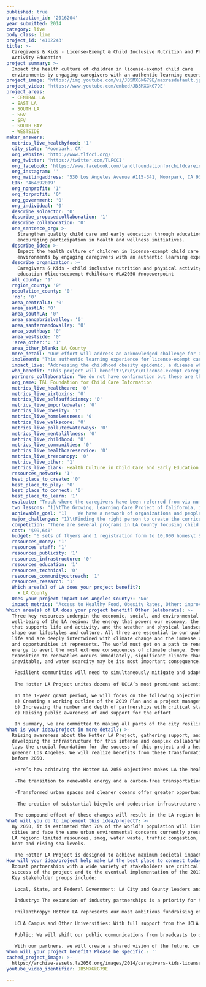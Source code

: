 ```yaml
---
published: true
organization_id: '2016204'
year_submitted: 2014
category: live
body_class: lime
project_id: '4102243'
title: >-
  Caregivers & Kids - License-Exempt & Child Inclusive Nutrition and Physical
  Activity Education
project_summary: >-
  Impact the health culture of children in license-exempt child care
  environments by engaging caregivers with an authentic learning experience
project_image: 'https://img.youtube.com/vi/JB5MXGkG79E/maxresdefault.jpg'
project_video: 'https://www.youtube.com/embed/JB5MXGkG79E'
project_areas:
  - CENTRAL LA
  - EAST LA
  - SOUTH LA
  - SGV
  - SFV
  - SOUTH BAY
  - WESTSIDE
maker_answers:
  metrics_live_healthyfood: '1'
  city_state: 'Moorpark, CA'
  org_website: 'http://www.tlfcci.org/'
  org_twitter: 'https://twitter.com/TLFCCI'
  org_facebook: 'https://www.facebook.com/tandlfoundationforchildcareinformation'
  org_instagram: ''
  org_mailingaddress: '530 Los Angeles Avenue #115-341, Moorpark, CA 93021'
  EIN: '464892019'
  org_nonprofit: '1'
  org_forprofit: '0'
  org_government: '0'
  org_individual: '0'
  describe_soloactor: '0'
  describe_proposedcollaboration: '1'
  describe_collaboration: '0'
  one_sentence_org: >-
    Strengthen quality child care and early education through education of and
    encouraging participation in health and wellness initiatives.
  describe_idea: >-
    Impact the health culture of children in license-exempt child care
    environments by engaging caregivers with an authentic learning experience
  describe_organization: >-
    Caregivers & Kids - child inclusive nutrition and physical activity
    education #licenseexempt #childcare #LA2050 #nopowerpoint
  all_county: '1'
  region_county: '0'
  population_county: '0'
  'no': '0'
  area_centralLA: '0'
  area_eastLA: '0'
  area_southLA: '0'
  area_sangabrielvalley: '0'
  area_sanfernandovalley: '0'
  area_southbay: '0'
  area_westside: '0'
  'area_other:': '1'
  area_other_blank: LA County
  more_detail: "Our effort will address an acknowledged challenge for an already active and effective project in Los Angeles County which has set out to reduce obesity in child care settings by focusing on a specific demographic, the license-exempt caregiver, whose needs are distinct from the caregiver who perceives her/himself as a professional in child care community. \r\n\r\nT&L Foundation for Child Care Information's goal is to boost participation in the health education of license-exempt child care providers by reaching 500 license-exempt caregivers (approximately 1,000 children) with a unique hands on and child inclusive educational and resource giving experience."
  implement: "This authentic learning experience for license-exempt caregivers will address health and wellness topics such as Breastfeeding, Food and Drink, Physical Activity, Screen time and Valuable Community Resources.  \r\n\r\nThe learning experience will:\r\n• not use a powerpoint to teach the curriculum • utilize a format similar to a “mommy and me” class enabling the caregiver to bring the children to the class • perceived as a fun activity instead of a professional development course or training • have hands on elements making it easier for the caregiver to implement with the children at home • designed for the median education obtained by the caregiver • designed to address multi-cultural barriers to a healthy culture • be in a time-frame that is feasible for this demographic • address the varying ages of children that will attend the class with caregiver, and • be in a setting that is easy to access. \r\n\r\nAccording to the First 5 LA report “Families, Friends and Neighbors” there are approximately “590,000 children under age 12 [that] receive care in license exempt settings throughout L.A. County.”  After speaking with representatives from the Choose Health LA Child Care project, we learned this is a key demographic the project is trying to engage and has found that license-exempt participation is a challenge.  \r\n\r\nThe challenge is not because these providers “can’t be found.”  The challenge is messaging and offering an opportunity to learn about nutrition and physical activity in a format that appeals to the license-exempt child care provider.  \r\n\r\nProject Phases:\r\n\r\nPhases: 1) establishing working partnerships with LA County Child Care Resource and Referral agencies and local businesses to assist with outreach, 2) Recruiting - RFP for curriculum, seek coaching volunteers and RFP for Train theTrainer, and secure meeting spaces 3) begin creation and distribution of materials via email/sms, snail mail and local businesses, 4) establish class schedule and open registration, 5) securing supplemental materials for classes, 6) creating pre/post evaluations, 7) give 2 \"test\" classes to invited community members and license-exempt caregivers and assess the feedback - change things if necessary, 8) start classes, 9) ongoing evaluation process."
  impact_live: "Addressing the childhood obesity epidemic, a disease which fuels other chronic conditions such as diabetes, high blood pressure and heart disease, is an essential element to a healthy LA.  By addressing the health culture of children, we effectively address the health culture of our future, in 2050, as the children positively impacted by the education of the caregivers in 2014, take with them the healthy habits established for their lifetime.\r\n\r\nOur project addresses the LA2050 obesity metric by educating license-exempt caregivers who, if they take home, one element of the training and use it, will be creating a healthier present and future for themselves, their families and the children of LA’s future.\r\nAnother metric addressed is lack of access to parkland for Los Angles County children which then compounds the problem of access to physical activity.  Our project will provide physical activity ideas and alternatives to parkland so as another LA2050 grantee works on furnishing LA County with more parks for outside recreation and physical activity, children can get moving now.  Children understanding how to get physical in all types of spaces will be better off in their future as LA2050 residents as well.\r\n\r\nOur project will effectively reduce childhood obesity through education of child caregivers who don’t typically get information and training materials or adhere to regulations, even the minimal ones that licensing requires.\r\n"
  who_benefit: "This project will benefit:\r\n\r\nLicense-exempt caregivers by providing them with an educational environment that works for them.  They will not only learn about providing a healthy culture for the children in their care but will understand why and how to do it, motivating them to carry out at least one new thing learned in one category at home.\r\n\r\nChildren by educating their caregivers about breastfeeding, food and drinks, physical activity and screen time who are not typically exposed to informational material or in educational experiences tailored to their needs.  Children who are cared for by the providers who attend this authentic training will have a better chance of establishing healthy habits to reduce childhood obesity than those who are in the care of license exempt caregivers who have not had the opportunity to participate in the educational experience.\r\n\r\nAlso, as caregivers bring their children to the “mommy and me” formatted class, the older children will have an opportunity to learn and ask questions which then gives them an opportunity to be an active participant in the health culture of their caregivers environment as well as take it home with them to share with parents.\r\n\r\nParents, as caregivers extend the education opportunity to them.  Providers will be encouraged to engage parents in what they learned as they distribute ready-made information from the class as well as simple discussion with the parents about good nutrition, physical activity and the importance of limited screen time.\r\n"
  partners_collaboration: "We do not have confirmation but these are the organizations with which we hope to engage as collaborators.\r\n\r\nChild Care Resource and Referral Agencies\r\n\r\nWe hope to collaborate with the partners of Choose Health LA Child Care.  Choose Health LA Child Care is a program funded by First 5 LA and administered through the Los Angeles County Department of Public Health. The Child Care Alliance is coordinating the Choose Health LA Child Care Project due to their long standing relationship with child care providers across the County and expertise in the child care field.  We have had conversations about collaboration but could not determine a scope of work that could be committed to prior to submission of the proposal.\r\n\r\nIn addition to Child Care Alliance of Los Angeles, we would hope to collaborate all LA County Child Care Resource and Referral Agencies as they, too, have relationships with the child care field.  The agencies are: Child Care Resource and Referral, Children’s Home Society of California, Connections for Children, Crystal Stairs, Mexican American Opportunity Foundation, Options, Pathways and Pomona Unified School District.\r\n\r\nPotentially partnering with these R&R organizations would bring with them:\r\n•\tThe connections to the license-exempt providers receiving child          care subsidies.\r\n•\tExpertise regarding the license-exempt child care provider culture\r\n•\tNetwork of potential volunteers to execute elements of the project\r\n•\tAccess to bilingual materials \r\n•\tKnowledge of what does or does not work with the license-exempt child care providers after implementation of current curriculum\r\n\r\n3 factors critical to success of potential collaboration\r\n•\tOutreach to license-exempt child care providers\r\n•\tAssistance in establishing a network of volunteers\r\n•\tConsulting regarding the creation of new curriculum\r\n\r\nWe also intend to reach out to Child and Adult Care Food Program (CACFP) Sponsors for reaching out to license-exempt providers on their programs or seeking out volunteer coaches.\r\n"
  org_name: T&L Foundation for Child Care Information
  metrics_live_healthcare: '0'
  metrics_live_airtoxins: '0'
  metrics_live_selfsufficiency: '0'
  metrics_live_importedwater: '0'
  metrics_live_obesity: '1'
  metrics_live_homelessness: '0'
  metrics_live_walkscore: '0'
  metrics_live_pollutedwaterways: '0'
  metrics_live_mentalillness: '0'
  metrics_live_childhood: '0'
  metrics_live_communities: '0'
  metrics_live_healthcareservice: '0'
  metrics_live_treecanopy: '0'
  metrics_live_other: '1'
  metrics_live_blank: Health Culture in Child Care and Early Education
  resources_network: '1'
  best_place_to_create: '0'
  best_place_to_play: '0'
  best_place_to_connect: '0'
  best_place_to_learn: '1'
  evaluate: "Track where the caregivers have been referred from via number on invitation that will be brought with caregiver in order to attend the training.\r\n\r\nEngage 400 license-exempt child care providers through various R&R networks.  75% sign up and 50% of registered attendees actually come to the training.\r\nEngage an additional 100 license exempt child care providers through word of mouth referrals and social media outreach.  75% sign up and 50% of registered attendees actually come to the training.\r\nEngage 50 parents via the license-exempt providers that participate in the educational opportunity.\r\n\r\nPre and post evaluations will be distributed and collected in order to collect the below information.\r\n80% of the attendees give a 90% or higher on curriculum/format evaluations\r\n80% of the attendees give an 85% or higher on coach evaluations\r\n25% of the attendees would recommend to a fellow license-exempt provider\r\n25% of the participants follow up with post evaluation\r\n60% of the attendee respondents implement three items they learn about at their home and with the children in their care\r\n40% of the attendee respondents implement 5 items they learned about at their home and with the children in their care\r\n25% of attendee respondents share the information and materials with parents\r\n"
  two_lessons: "1)\tThe Growing, Learning Care Project of California, in 2007, shared several lessons learned for supporting license-exempt child care providers.  Along with challenges they also share successful outreach and training strategies which include: \r\na.\tFor outreach: Personal connections, word of mouth,  and community partners to name a few\r\nb.\tFor Training strategies: Play days in the park, playgroups, in-home training and workshops in community settings\r\nc.\tCharacteristics of trainings: simple, informal, interactive, hands on, child focused and linguistically diverse\r\nFrom: (Effective Ways to Reach and Support Family, Friend and Neighbor Care Providers: Lessons Learned from California’s Statewide Initiative, Patty Siegel & Ana M. Fernandez Leon, Webinar, November 29, 2007) http://action.nwlc.org/site/DocServer/FFN_Webinar_112907.pdf?docID=341\r\n\r\n2)\tLearning from the experience, feedback and evaluations from the Choose Health LA Child Care project.  There is not a lack of knowhow regarding reach as far as “finding” license-exempt providers, however, there is a noticeable gap in participation in the trainings between professional child care providers and license-exempt providers.  Many times the license-exempt child care providers who see themselves as professionals will take trainings such as this one and it is plausible that the 162 license-exempt providers that have taken the training are those that see themselves as professionals, also informing the need for a more informal experience in order to engage additional license-exempt participants.\r\n\r\n3)\tThe report “Families, Friends & Neighbors: Understanding the Needs of FFN Child Care Providers in L.A. County” provides insight into this group.  Our project addresses 5 of 6 recommended ways to support the license-exempt caregiver:\r\na.\tOffer Resources in Spanish\r\nb.\tProvide resources and education for providers bout licensure process\r\nc.\tOffer classes and activities in evenings\r\nd.\tLink providers to community resources\r\ne.\tProvide classes in the topics where there is greatest interest in which health and nutrition is included in the list.  Link to the report http://www.first5la.org/files/FFNReport_r4_0.pdf\r\n"
  achievable_goal: "1)    We have a network of organizations and people throughout the child care industry to help us reach the individuals we need to reach, whether it be experts in the industry to do trainings or accessing the license-exempt providers\r\n2)    Already know the information and topics for the customized training, therefore able to focus on a different structure to complement the audience and information being provided \r\n3)    Access to many different materials for use as supplemental materials for learning experiences\r\n4)   We are a small and nimble organization \r\n"
  major_challenges: "1)\tFinding the right person to create the curriculum and effectively creating it to “speak to” the audience it is intended for.  We plan to address this challenge by proactively using existing networks of industry professionals to create the curriculum as well as reaching out to ‘mommy and me’ teachers to get a good perspective of how to facilitate a class in that format.  Also, engage a handful of license-exempt providers that will be willing to work with us as we create the curriculum.\r\n2)\tFinding coach volunteers and creating buy-in that this is the best format for the license-exempt demographic and encouraging them to learn and get comfortable with the new format.  Hire a consultant for “train the trainer” to establish confidence and excitement with the coaches. We will also provide additional compensation to the top 3 coaches who train the most license-exempt providers as well as additional compensation for those who get the most follow up evaluations returned (encouraging follow up between coach and provider).\r\n3)\tGetting follow up evaluations and information from the attendees to gauge whether or not they implemented anything they learned.  Provide a material incentive – gift card or something else of monetary value to those that fill out and return their evaluations.\r\n4)     Getting the license-exempt providers to the trainings.  Working with Child Care Resource and Referral Agencies to assist in outreach, choosing settings in which caregivers can easily attend and consistent, specified messaging leading up to the classes."
  competition: "There are several programs in LA County focusing child obesity – nutrition and physical activity, at home and in the child care settings.  Choose Health LA – Child Care is the project that reaches the same population with similar information. However, their trainings are not specific to license-exempt caregivers.\r\n\r\nThat project also has several sister projects  Choose Health LA – Kids, Choose Health LA – Moms etc.  They address healthy environments but not in the license-exempt child care space.\r\n\r\nThere is the federal program National Education for Obesity Prevention – which is funding projects at the federal level in many counties, including LA County.  \r\nAnother program is through Nemours and the Center for Disease Control (CDC) called the Early Childhood Education Learning Collaborative but this focuses on a cohort of child care centers.\r\nThe audience we are addressing and the way in which we are addressing them, messaging only to them and creating a curriculum format that is just for them, sets us apart from other health and wellness initiatives in the county.  \r\n\r\nWhile other programs might mention the license-exempt provider is a target of their educational materials – it is most likely swept up in the entire child care curriculum and goals, just as our partner had to do because of priorities and lack of funds.\r\n"
  cost: '$99,640'
  budget: "6 sets of flyers and 1 registration form to 10,000 homes\t $10,000\r\n\r\nSupplemental resources (printed booklets or demonstrative materials for new format) for the classes \t\t$15,000\r\nMeeting Space\t\t\t\t\t\t$6,500\r\nOutreach via technology and online outlets (SMS, Email, Social, online reg.)\t                                                        $10,140\r\nCoaches incentives \t\t\t\t\t$26,000\r\nProvider incentives \t\t\t\t\t$2,000\r\nConsultant for curriculum \t\t\t$10,000\r\nConsultant for train the trainer \t\t$5,000\r\nEvaluation \t\t\t\t\t\t\t$12,000\r\nOutreach to R&R’s\t\t\t\t\t$3,000\r\n"
  resources_money: '1'
  resources_staff: '1'
  resources_publicity: '1'
  resources_infrastructure: '0'
  resources_education: '1'
  resources_technical: '0'
  resources_communityoutreach: '1'
  resources_research: '1'
  Which area(s) of LA does your project benefit?:
    - LA County
  Does your project impact Los Angeles County?: 'No'
  impact_metrics: "Access to Healthy Food, Obesity Rates, Other: improving the culture of health overall for children in license-exempt child care.\r\nAccess to healthy food:  providing education and materials to license-exempt caregivers can improve the access to healthy food by the children in their care.  The project will also impact access to healthy food by providing information to the license-exempt community about the Child and Adult Care Food Program (“Food Program”) which partially reimburses child care providers for feeding the children healthy foods.  All children are eligible for this program which also addresses the food insecure child population.\r\n\r\nObesity rates: by educating license-exempt child care providers we have the potential to impact a portion of the 23% of children that are obese in LA County which would also positively impact the LA of 2050 as these children become the adults with healthy habits, effectively decreasing the 19% of adults that are obese as well as addressing the health concerns that correlate with obesity – heart disease and diabetes.\r\n\r\nHealth culture and early education: while the goal of the curriculum is to decrease obesity in child care settings, the training and the topics addressed also create a healthy learning environment overall, establishing a better setting for the children to be ready to learn as the opportunities present themselves.\r\n"
Which area(s) of LA does your project benefit? Other (elaborate): >-
  Three key resources underpin the economic, social, and environmental
  well-being of the LA region: the energy that powers our economy, the water
  that supports life and activity, and the weather and physical landscapes that
  shape our lifestyles and culture. All three are essential to our quality of
  life and are deeply intertwined with climate change and the immense challenges
  and opportunities it represents. The world must get on a path to renewable
  energy to avert the most extreme consequences of climate change. Even if the
  transition to renewables occurs immediately, significant climate change is
  inevitable, and water scarcity may be its most important consequence. 
   
   Resilient communities will need to simultaneously mitigate and adapt. LA can lead the way. By becoming self-sufficient and sustainable in energy and water in harmony with the region's ecosystems and cultural identity, we will ensure our own access to these critical resources as well as a healthier and more prosperous future. Our example will drive similar transformations in urban areas across the globe and create worldwide demand for local expertise and products. 
   
   The Hotter LA Project unites dozens of UCLA’s most prominent scientists and scholars with key public and private stakeholders around a common goal: full sustainability in the LA region by 2050. By 2019, we will produce a plan detailing the new technologies and efficiencies required to obtain all energy and water from local and renewable sources in a way that’s economical, socially equitable, and supportive of the LA region’s unique biodiversity. We will map out the required actions to modernize energy, water, and transportation systems; enhance the built and natural environment; define new policy and legal frameworks; and heighten social responsibility, thereby transforming the urban fabric and mitigating the effects of climate change.
   
   In the 1-year grant period, we will focus on the following objectives:
   a) Creating a working outline of the 2019 Plan and a project management timeline
   b) Increasing the number and depth of partnerships with critical stakeholder groups
   c) Raising public awareness of and support for the effort
   
   In summary, we are committed to making all parts of the city resilient in alignment with the LA2050 goals.
What is your idea/project in more detail?: >-
  Raising awareness about the Hotter LA Project, gathering support, and
  developing the infrastructure for this intense and complex collaboration TODAY
  lays the crucial foundation for the success of this project and a healthier,
  greener Los Angeles. We will realize benefits from these transformations long
  before 2050.
   
   Here’s how achieving the Hotter LA 2050 objectives makes LA the healthiest place to live in 2050:
   
   -The transition to renewable energy and a carbon-free transportation infrastructure will eliminate the public health burden associated with fossil fuel--taking us off the list of US cities with the worst air quality. 
   
   -Transformed urban spaces and cleaner oceans offer greater opportunities to be active in natural outdoor spaces where our unique biodiversity can be celebrated.
   
   -The creation of substantial bicycle and pedestrian infrastructure will provide active commuting options that improve health and quality of life—reducing the number of vehicles on the road as we currently have more than any other urban area in the world.
   
   The compound effect of these changes will result in the LA region becoming healthier, eliminating current environmental injustices so that all communities have minimal environmental health risks. We will see a notable reduction in asthma attacks, heart attacks, and premature death.
What will you do to implement this idea/project?: >-
  By 2050, it is estimated that 70% of the world’s population will live in
  cities and face the same urban environmental concerns currently present in the
  LA region: limited resources, smog, water waste, traffic congestion, increased
  heat and rising sea levels.
   
   The Hotter LA Project is designed to achieve maximum societal impact. Even before we reach the 2050 goals, the steps made in approach of 100% sustainability will have positive benefits for all citizens and communities in the entire LA region. Millions of people will have cleaner air, safe, sustainable energy and water, and improved quality of life. We expect this effort to become a model for how other megacities might achieve sustainability through goal setting and cross-sector collaboration. Lessons learned here will be shared with communities across the state, nation, and globe.
How will your idea/project help make LA the best place to connect today? In LA2050?: >-
  Robust partnerships with a wide variety of stakeholders are critical to the
  success of the project and to the eventual implementation of the 2019 Plan.
  Key stakeholder groups include: 
   
   Local, State, and Federal Government: LA City and County leaders and even the White House administration are aware of this project and have confirmed broad support for our goals. Members of the Hotter LA team have active research and consulting engagements with the City of Los Angeles, County of Los Angeles, and federal agencies. Critical Success Factor: We must expand relationships with all government stakeholder groups, become fluent with their complex structures, and find ways to connect beyond existing relationships to ensure that the right people are engaged, improve the feasibility of the 2050 plan, and obtain buy-in from groups that will have significant responsibility with implementation.
   
   Industry: The expansion of industry partnerships is a priority for this Project. Through early engagement of industry, we gain a greater understanding of needs and aligned interests as related to the goals of the project. Critical Success Factor: While a number of relationships currently exist, we must develop more extensive relationships with industry and foster more entity-level engagement.
   
   Philanthropy: Hotter LA represents our most ambitious fundraising effort to date. We believe that there is great opportunity to engage supporters of the university in new ways. Critical Success Factor: We must capture the imagination and commitment of individuals passionate about meeting the goals of the project.
   
   UCLA Campus and Other Universities: With full support from the UCLA Chancellor and the 140 faculty members involved, UCLA is deeply committed to this effort. Critical Success Factor: We will extend our reach outside of UCLA to include academic partners who can stimulate innovation and fill gaps.
   
   Public: We will shift our public communications from broadcasts to dialogues. With increased interaction, we hope that LA citizens will learn about the proposed project, draw inspiration from it, and get involved. Critical Success Factor: An engaged and supportive Los Angeles community is essential. 
   
   With our partners, we will create a shared vision of the future, communicate openly and directly about opportunities and challenges, increase access to all types of resources (monetary, intellectual, data, etc.), and make progress on our collective commitment to the 2050 goals.
Whom will your project benefit? Please be specific.: ''
cached_project_image: >-
  https://archive-assets.la2050.org/images/2014/caregivers-kids-license-exempt-child-inclusive-nutrition-and-physical-activity-education/img.youtube.com/vi/JB5MXGkG79E/maxresdefault.jpg
youtube_video_identifier: JB5MXGkG79E

---
```

